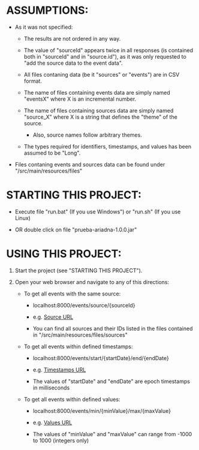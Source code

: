 # ASSUMPTIONS:

 - As it was not specified:
   
   - The results are not ordered in any way.
   
   - The value of "sourceId" appears twice in all responses (is contained both in "sourceId" and in "source.id"), as it was only requested to "add the source data to the event data".
   
   - All files contaning data (be it "sources" or "events") are in CSV format.
   
   - The name of files containing events data are simply named "eventsX" where X is an incremental number.
   
   - The name of files containing sources data are simply named "source_X" where X is a string that defines the "theme" of the source.
   
	   - Also, source names follow arbitrary themes.
   
   - The types required for identifiers, timestamps, and values has been assumed to be "Long".
   
  - Files contaning events and sources data can be found under "/src/main/resources/files"

  
  

# STARTING THIS PROJECT:

- Execute file "run.bat" (If you use Windows") or "run.sh" (If you use Linux)

- OR double click on file "prueba-ariadna-1.0.0.jar"

  
  

# USING THIS PROJECT:

 1. Start the project (see "STARTING THIS PROJECT").

 2. Open your web browser and navigate to any of this directions:

	 - To get all events with the same source:

		 - localhost:8000/events/source/{sourceId}

		 - e.g. [Source URL](http://localhost:8000/events/source/203)

		 - You can find all sources and their IDs listed in the files contained in "/src/main/resources/files/sources"

	 - To get all events within defined timestamps:

		 - localhost:8000/events/start/{startDate}/end/{endDate}

		 - e.g. [Timestamps URL](http://localhost:8000/events/start/1612347654321/end/1712348003232)

		 - The values of "startDate" and "endDate" are epoch timestamps in milliseconds

	 - To get all events within defined values:

		 - localhost:8000/events/min/{minValue}/max/{maxValue}

		 - e.g. [Values URL](localhost:8000/events/min/-345/max/973)

		 - The values of "minValue" and "maxValue" can range from -1000 to 1000 (integers only)